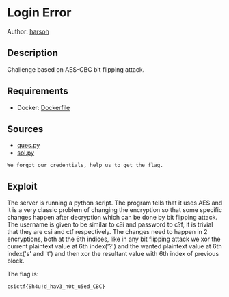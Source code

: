 # Login Error

Author: [harsoh](https://github.com/harsoh)

## Description

Challenge based on AES-CBC bit flipping attack.

## Requirements

- Docker: [Dockerfile](./Dockerfile)

## Sources

- [ques.py](./ques.py)
- [sol.py](./sol.py)

```
We forgot our credentials, help us to get the flag.

```

## Exploit

The server is running a python script. The program tells that it uses AES and it is a very classic problem of changing the encryption so that some specific changes happen after decryption which can be done by bit flipping attack. 
The username is given to be similar to c?i and password to c?f, it is trivial that they are csi and ctf respectively.
The changes need to happen in 2 encryptions, both at the 6th indices, like in any bit flipping attack we xor the current plaintext value at 6th index('?') and the wanted plaintext
value at 6th index('s' and 't') and then xor the resultant value with 6th index of previous block.
<br /> 

The flag is:

```
csictf{Sh4u!d_hav3_n0t_u5ed_CBC}
```
